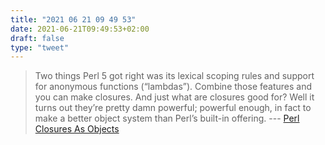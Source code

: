 ```yaml
---
title: "2021 06 21 09 49 53"
date: 2021-06-21T09:49:53+02:00
draft: false
type: "tweet"
---
```

> Two things Perl 5 got right was its lexical scoping rules and support for anonymous functions (“lambdas”). Combine those features and you can make closures. And just what are closures good for? Well it turns out they’re pretty damn powerful; powerful enough, in fact to make a better object system than Perl’s built-in offering. --- [Perl Closures As Objects](https://blog.dnmfarrell.com/post/closures-as-objects/)
